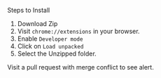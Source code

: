 Steps to Install

1. Download Zip
2. Visit `chrome://extensions` in your browser.
3. Enable `Developer mode`
4. Click on `Load unpacked`
5. Select the Unzipped folder.

Visit a pull request with merge conflict to see alert.
